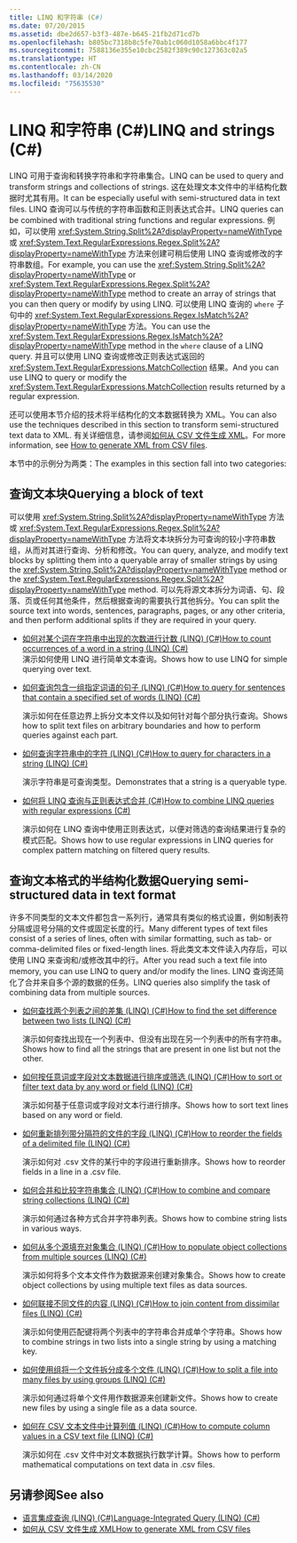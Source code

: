 ```yaml
---
title: LINQ 和字符串 (C#)
ms.date: 07/20/2015
ms.assetid: dbe2d657-b3f3-487e-b645-21fb2d71cd7b
ms.openlocfilehash: b805bc7318b8c5fe70ab1c060d1058a6bbc4f177
ms.sourcegitcommit: 7588136e355e10cbc2582f389c90c127363c02a5
ms.translationtype: HT
ms.contentlocale: zh-CN
ms.lasthandoff: 03/14/2020
ms.locfileid: "75635530"
---
```

# <a name="linq-and-strings-c"></a><span data-ttu-id="407cb-102">LINQ 和字符串 (C#)</span><span class="sxs-lookup"><span data-stu-id="407cb-102">LINQ and strings (C#)</span></span>

<span data-ttu-id="407cb-103">LINQ 可用于查询和转换字符串和字符串集合。</span><span class="sxs-lookup"><span data-stu-id="407cb-103">LINQ can be used to query and transform strings and collections of strings.</span></span> <span data-ttu-id="407cb-104">这在处理文本文件中的半结构化数据时尤其有用。</span><span class="sxs-lookup"><span data-stu-id="407cb-104">It can be especially useful with semi-structured data in text files.</span></span> <span data-ttu-id="407cb-105">LINQ 查询可以与传统的字符串函数和正则表达式合并。</span><span class="sxs-lookup"><span data-stu-id="407cb-105">LINQ queries can be combined with traditional string functions and regular expressions.</span></span> <span data-ttu-id="407cb-106">例如，可以使用 <xref:System.String.Split%2A?displayProperty=nameWithType> 或 <xref:System.Text.RegularExpressions.Regex.Split%2A?displayProperty=nameWithType> 方法来创建可稍后使用 LINQ 查询或修改的字符串数组。</span><span class="sxs-lookup"><span data-stu-id="407cb-106">For example, you can use the <xref:System.String.Split%2A?displayProperty=nameWithType> or <xref:System.Text.RegularExpressions.Regex.Split%2A?displayProperty=nameWithType> method to create an array of strings that you can then query or modify by using LINQ.</span></span> <span data-ttu-id="407cb-107">可以使用 LINQ 查询的 `where` 子句中的 <xref:System.Text.RegularExpressions.Regex.IsMatch%2A?displayProperty=nameWithType> 方法。</span><span class="sxs-lookup"><span data-stu-id="407cb-107">You can use the <xref:System.Text.RegularExpressions.Regex.IsMatch%2A?displayProperty=nameWithType> method in the `where` clause of a LINQ query.</span></span> <span data-ttu-id="407cb-108">并且可以使用 LINQ 查询或修改正则表达式返回的 <xref:System.Text.RegularExpressions.MatchCollection> 结果。</span><span class="sxs-lookup"><span data-stu-id="407cb-108">And you can use LINQ to query or modify the <xref:System.Text.RegularExpressions.MatchCollection> results returned by a regular expression.</span></span>

<span data-ttu-id="407cb-109">还可以使用本节介绍的技术将半结构化的文本数据转换为 XML。</span><span class="sxs-lookup"><span data-stu-id="407cb-109">You can also use the techniques described in this section to transform semi-structured text data to XML.</span></span> <span data-ttu-id="407cb-110">有关详细信息，请参阅[如何从 CSV 文件生成 XML](how-to-generate-xml-from-csv-files.md)。</span><span class="sxs-lookup"><span data-stu-id="407cb-110">For more information, see [How to generate XML from CSV files](how-to-generate-xml-from-csv-files.md).</span></span>

<span data-ttu-id="407cb-111">本节中的示例分为两类：</span><span class="sxs-lookup"><span data-stu-id="407cb-111">The examples in this section fall into two categories:</span></span>

## <a name="querying-a-block-of-text"></a><span data-ttu-id="407cb-112">查询文本块</span><span class="sxs-lookup"><span data-stu-id="407cb-112">Querying a block of text</span></span>

<span data-ttu-id="407cb-113">可以使用 <xref:System.String.Split%2A?displayProperty=nameWithType> 方法或 <xref:System.Text.RegularExpressions.Regex.Split%2A?displayProperty=nameWithType> 方法将文本块拆分为可查询的较小字符串数组，从而对其进行查询、分析和修改。</span><span class="sxs-lookup"><span data-stu-id="407cb-113">You can query, analyze, and modify text blocks by splitting them into a queryable array of smaller strings by using the <xref:System.String.Split%2A?displayProperty=nameWithType> method or the <xref:System.Text.RegularExpressions.Regex.Split%2A?displayProperty=nameWithType> method.</span></span> <span data-ttu-id="407cb-114">可以先将源文本拆分为词语、句、段落、页或任何其他条件，然后根据查询的需要执行其他拆分。</span><span class="sxs-lookup"><span data-stu-id="407cb-114">You can split the source text into words, sentences, paragraphs, pages, or any other criteria, and then perform additional splits if they are required in your query.</span></span>

- [<span data-ttu-id="407cb-115">如何对某个词在字符串中出现的次数进行计数 (LINQ) (C#)</span><span class="sxs-lookup"><span data-stu-id="407cb-115">How to count occurrences of a word in a string (LINQ) (C#)</span></span>](how-to-count-occurrences-of-a-word-in-a-string-linq.md)  
  <span data-ttu-id="407cb-116">演示如何使用 LINQ 进行简单文本查询。</span><span class="sxs-lookup"><span data-stu-id="407cb-116">Shows how to use LINQ for simple querying over text.</span></span>

- [<span data-ttu-id="407cb-117">如何查询包含一组指定词语的句子 (LINQ) (C#)</span><span class="sxs-lookup"><span data-stu-id="407cb-117">How to query for sentences that contain a specified set of words (LINQ) (C#)</span></span>](how-to-query-for-sentences-that-contain-a-specified-set-of-words-linq.md)

  <span data-ttu-id="407cb-118">演示如何在任意边界上拆分文本文件以及如何针对每个部分执行查询。</span><span class="sxs-lookup"><span data-stu-id="407cb-118">Shows how to split text files on arbitrary boundaries and how to perform queries against each part.</span></span>

- [<span data-ttu-id="407cb-119">如何查询字符串中的字符 (LINQ) (C#)</span><span class="sxs-lookup"><span data-stu-id="407cb-119">How to query for characters in a string (LINQ) (C#)</span></span>](how-to-query-for-characters-in-a-string-linq.md)

  <span data-ttu-id="407cb-120">演示字符串是可查询类型。</span><span class="sxs-lookup"><span data-stu-id="407cb-120">Demonstrates that a string is a queryable type.</span></span>

- [<span data-ttu-id="407cb-121">如何将 LINQ 查询与正则表达式合并 (C#)</span><span class="sxs-lookup"><span data-stu-id="407cb-121">How to combine LINQ queries with regular expressions (C#)</span></span>](how-to-combine-linq-queries-with-regular-expressions.md)

  <span data-ttu-id="407cb-122">演示如何在 LINQ 查询中使用正则表达式，以便对筛选的查询结果进行复杂的模式匹配。</span><span class="sxs-lookup"><span data-stu-id="407cb-122">Shows how to use regular expressions in LINQ queries for complex pattern matching on filtered query results.</span></span>

## <a name="querying-semi-structured-data-in-text-format"></a><span data-ttu-id="407cb-123">查询文本格式的半结构化数据</span><span class="sxs-lookup"><span data-stu-id="407cb-123">Querying semi-structured data in text format</span></span>

<span data-ttu-id="407cb-124">许多不同类型的文本文件都包含一系列行，通常具有类似的格式设置，例如制表符分隔或逗号分隔的文件或固定长度的行。</span><span class="sxs-lookup"><span data-stu-id="407cb-124">Many different types of text files consist of a series of lines, often with similar formatting, such as tab- or comma-delimited files or fixed-length lines.</span></span> <span data-ttu-id="407cb-125">将此类文本文件读入内存后，可以使用 LINQ 来查询和/或修改其中的行。</span><span class="sxs-lookup"><span data-stu-id="407cb-125">After you read such a text file into memory, you can use LINQ to query and/or modify the lines.</span></span> <span data-ttu-id="407cb-126">LINQ 查询还简化了合并来自多个源的数据的任务。</span><span class="sxs-lookup"><span data-stu-id="407cb-126">LINQ queries also simplify the task of combining data from multiple sources.</span></span>

- [<span data-ttu-id="407cb-127">如何查找两个列表之间的差集 (LINQ) (C#)</span><span class="sxs-lookup"><span data-stu-id="407cb-127">How to find the set difference between two lists (LINQ) (C#)</span></span>](how-to-find-the-set-difference-between-two-lists-linq.md)

  <span data-ttu-id="407cb-128">演示如何查找出现在一个列表中、但没有出现在另一个列表中的所有字符串。</span><span class="sxs-lookup"><span data-stu-id="407cb-128">Shows how to find all the strings that are present in one list but not the other.</span></span>

- [<span data-ttu-id="407cb-129">如何按任意词或字段对文本数据进行排序或筛选 (LINQ) (C#)</span><span class="sxs-lookup"><span data-stu-id="407cb-129">How to sort or filter text data by any word or field (LINQ) (C#)</span></span>](how-to-sort-or-filter-text-data-by-any-word-or-field-linq.md)

  <span data-ttu-id="407cb-130">演示如何基于任意词或字段对文本行进行排序。</span><span class="sxs-lookup"><span data-stu-id="407cb-130">Shows how to sort text lines based on any word or field.</span></span>

- [<span data-ttu-id="407cb-131">如何重新排列带分隔符的文件的字段 (LINQ) (C#)</span><span class="sxs-lookup"><span data-stu-id="407cb-131">How to reorder the fields of a delimited file (LINQ) (C#)</span></span>](how-to-reorder-the-fields-of-a-delimited-file-linq.md)

  <span data-ttu-id="407cb-132">演示如何对 .csv 文件的某行中的字段进行重新排序。</span><span class="sxs-lookup"><span data-stu-id="407cb-132">Shows how to reorder fields in a line in a .csv file.</span></span>

- [<span data-ttu-id="407cb-133">如何合并和比较字符串集合 (LINQ) (C#)</span><span class="sxs-lookup"><span data-stu-id="407cb-133">How to combine and compare string collections (LINQ) (C#)</span></span>](how-to-combine-and-compare-string-collections-linq.md)

  <span data-ttu-id="407cb-134">演示如何通过各种方式合并字符串列表。</span><span class="sxs-lookup"><span data-stu-id="407cb-134">Shows how to combine string lists in various ways.</span></span>

- [<span data-ttu-id="407cb-135">如何从多个源填充对象集合 (LINQ) (C#)</span><span class="sxs-lookup"><span data-stu-id="407cb-135">How to populate object collections from multiple sources (LINQ) (C#)</span></span>](how-to-populate-object-collections-from-multiple-sources-linq.md)

  <span data-ttu-id="407cb-136">演示如何将多个文本文件作为数据源来创建对象集合。</span><span class="sxs-lookup"><span data-stu-id="407cb-136">Shows how to create object collections by using multiple text files as data sources.</span></span>

- [<span data-ttu-id="407cb-137">如何联接不同文件的内容 (LINQ) (C#)</span><span class="sxs-lookup"><span data-stu-id="407cb-137">How to join content from dissimilar files (LINQ) (C#)</span></span>](how-to-join-content-from-dissimilar-files-linq.md)
  
  <span data-ttu-id="407cb-138">演示如何使用匹配键将两个列表中的字符串合并成单个字符串。</span><span class="sxs-lookup"><span data-stu-id="407cb-138">Shows how to combine strings in two lists into a single string by using a matching key.</span></span>

- [<span data-ttu-id="407cb-139">如何使用组将一个文件拆分成多个文件 (LINQ) (C#)</span><span class="sxs-lookup"><span data-stu-id="407cb-139">How to split a file into many files by using groups (LINQ) (C#)</span></span>](how-to-split-a-file-into-many-files-by-using-groups-linq.md)
  
  <span data-ttu-id="407cb-140">演示如何通过将单个文件用作数据源来创建新文件。</span><span class="sxs-lookup"><span data-stu-id="407cb-140">Shows how to create new files by using a single file as a data source.</span></span>

- [<span data-ttu-id="407cb-141">如何在 CSV 文本文件中计算列值 (LINQ) (C#)</span><span class="sxs-lookup"><span data-stu-id="407cb-141">How to compute column values in a CSV text file (LINQ) (C#)</span></span>](how-to-compute-column-values-in-a-csv-text-file-linq.md)
  
  <span data-ttu-id="407cb-142">演示如何在 .csv 文件中对文本数据执行数学计算。</span><span class="sxs-lookup"><span data-stu-id="407cb-142">Shows how to perform mathematical computations on text data in .csv files.</span></span>

## <a name="see-also"></a><span data-ttu-id="407cb-143">另请参阅</span><span class="sxs-lookup"><span data-stu-id="407cb-143">See also</span></span>

- [<span data-ttu-id="407cb-144">语言集成查询 (LINQ) (C#)</span><span class="sxs-lookup"><span data-stu-id="407cb-144">Language-Integrated Query (LINQ) (C#)</span></span>](index.md)
- [<span data-ttu-id="407cb-145">如何从 CSV 文件生成 XML</span><span class="sxs-lookup"><span data-stu-id="407cb-145">How to generate XML from CSV files</span></span>](how-to-generate-xml-from-csv-files.md)
